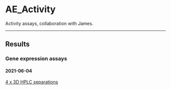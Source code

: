 # AE_Activity
Activity assays, collaboration with James. 
_____
## Results
### Gene expression assays
#### 2021-06-04
[4 x 3D HPLC separations](https://htmlpreview.github.io/?https://github.com/Sjan1/AE_Activity/blob/main/Script01.html) 